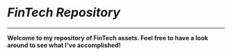 # *FinTech Repository*
---
**Welcome to my repository of FinTech assets. Feel free to have a look around to see what I've accomplished!**

